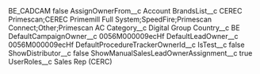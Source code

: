 <?xml version="1.0" encoding="UTF-8"?>
<CustomMetadata xmlns="http://soap.sforce.com/2006/04/metadata" xmlns:xsi="http://www.w3.org/2001/XMLSchema-instance" xmlns:xsd="http://www.w3.org/2001/XMLSchema">
    <label>BE_CADCAM</label>
    <protected>false</protected>
    <values>
        <field>AssignOwnerFrom__c</field>
        <value xsi:type="xsd:string">Account</value>
    </values>
    <values>
        <field>BrandsList__c</field>
        <value xsi:type="xsd:string">CEREC Primescan;CEREC Primemill Full System;SpeedFire;Primescan Connect;Other;Primescan AC</value>
    </values>
    <values>
        <field>Category__c</field>
        <value xsi:type="xsd:string">Digital Group</value>
    </values>
    <values>
        <field>Country__c</field>
        <value xsi:type="xsd:string">BE</value>
    </values>
    <values>
        <field>DefaultCampaignOwner__c</field>
        <value xsi:type="xsd:string">0056M000009ecHf</value>
    </values>
    <values>
        <field>DefaultLeadOwner__c</field>
        <value xsi:type="xsd:string">0056M000009ecHf</value>
    </values>
    <values>
        <field>DefaultProcedureTrackerOwnerId__c</field>
        <value xsi:nil="true"/>
    </values>
    <values>
        <field>IsTest__c</field>
        <value xsi:type="xsd:boolean">false</value>
    </values>
    <values>
        <field>ShowDistributor__c</field>
        <value xsi:type="xsd:boolean">false</value>
    </values>
    <values>
        <field>ShowManualSalesLeadOwnerAssignment__c</field>
        <value xsi:type="xsd:boolean">true</value>
    </values>
    <values>
        <field>UserRoles__c</field>
        <value xsi:type="xsd:string">Sales Rep (CERC)</value>
    </values>
</CustomMetadata>
